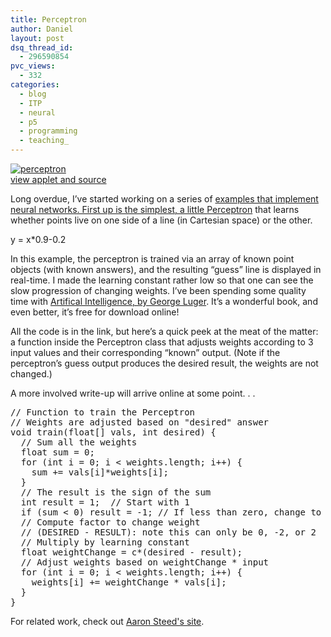```yaml
---
title: Perceptron
author: Daniel
layout: post
dsq_thread_id:
  - 296590854
pvc_views:
  - 332
categories:
  - blog
  - ITP
  - neural
  - p5
  - programming
  - teaching_
---
```

<p><a href="http://www.shiffman.net/itp/classes/nature/week10_s06/perceptron/"><img id="image145" src="http://www.shiffman.net/wp-content/uploads/2006/11/perceptron.jpg" alt="perceptron" /></a><br />
<a href="http://www.shiffman.net/itp/classes/nature/week10_s06/perceptron/">view applet and source</a></p>
<p>Long overdue, I&#8217;ve started working on a series of <a href="http://www.processing.org"Processing</a> examples that implement neural networks.  First up is the simplest, a little </a><a href="http://en.wikipedia.org/wiki/Perceptron">Perceptron</a> that learns whether points live on one side of a line (in Cartesian space) or the other.</p>
<p>y = x*0.9-0.2</p>
<p>In this example, the perceptron is trained via an array of known point objects (with known answers), and the resulting &#8220;guess&#8221; line is displayed in real-time.  I made the learning constant rather low so that one can see the slow progression of changing weights.  I&#8217;ve been spending some quality time with <a href="http://www.cs.unm.edu/~luger/index.html">Artifical Intelligence, by George Luger</a>.  It&#8217;s a wonderful book, and even better, it&#8217;s free for download online!</p>
<p>All the code is in the link, but here&#8217;s a quick peek at the meat of the matter: a function inside the Perceptron class that adjusts weights according to 3 input values and their corresponding &#8220;known&#8221; output.  (Note if the perceptron&#8217;s guess output produces the desired result, the weights are not changed.)</p>
<p>A more involved write-up will arrive online at some point. . . </p>
<pre lang="java">
// Function to train the Perceptron
// Weights are adjusted based on "desired" answer
void train(float[] vals, int desired) {
  // Sum all the weights
  float sum = 0;
  for (int i = 0; i < weights.length; i++) {
    sum += vals[i]*weights[i];
  }
  // The result is the sign of the sum
  int result = 1;  // Start with 1
  if (sum < 0) result = -1; // If less than zero, change to -1
  // Compute factor to change weight
  // (DESIRED - RESULT): note this can only be 0, -2, or 2
  // Multiply by learning constant
  float weightChange = c*(desired - result);
  // Adjust weights based on weightChange * input
  for (int i = 0; i < weights.length; i++) {
    weights[i] += weightChange * vals[i];         
  }
}
</pre>
<p>For related work, check out <a href="http://www.robotacid.com/PBeta/AILibrary/">Aaron Steed's site</a>.</p>
